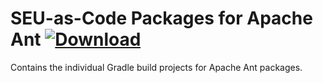 # SEU-as-Code Packages for Apache Ant [ ![Download](https://api.bintray.com/packages/seu-as-code/maven/apache-ant/images/download.svg) ](https://bintray.com/seu-as-code/maven/apache-ant/_latestVersion)

Contains the individual Gradle build projects for Apache Ant packages.

